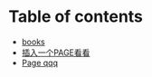 # Table of contents

* [books](README.md)
* [插入一个PAGE看看](cha-ru-yi-ge-page-kan-kan.md)
* [Page qqq](page-qqq.md)
